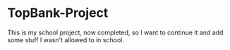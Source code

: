 # TopBank-Project
This is my school project, now completed, so I want to continue it and add some stuff I wasn't allowed to in school.
